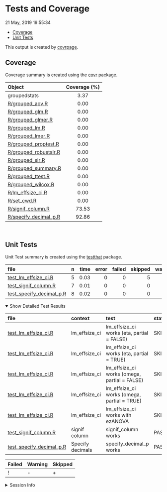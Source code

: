 Tests and Coverage
================
21 May, 2019 19:55:34

  - [Coverage](#coverage)
  - [Unit Tests](#unit-tests)

This output is created by
[covrpage](https://github.com/metrumresearchgroup/covrpage).

## Coverage

Coverage summary is created using the
[covr](https://github.com/r-lib/covr) package.

| Object                                              | Coverage (%) |
| :-------------------------------------------------- | :----------: |
| groupedstats                                        |     3.37     |
| [R/grouped\_aov.R](../R/grouped_aov.R)              |     0.00     |
| [R/grouped\_glm.R](../R/grouped_glm.R)              |     0.00     |
| [R/grouped\_glmer.R](../R/grouped_glmer.R)          |     0.00     |
| [R/grouped\_lm.R](../R/grouped_lm.R)                |     0.00     |
| [R/grouped\_lmer.R](../R/grouped_lmer.R)            |     0.00     |
| [R/grouped\_proptest.R](../R/grouped_proptest.R)    |     0.00     |
| [R/grouped\_robustslr.R](../R/grouped_robustslr.R)  |     0.00     |
| [R/grouped\_slr.R](../R/grouped_slr.R)              |     0.00     |
| [R/grouped\_summary.R](../R/grouped_summary.R)      |     0.00     |
| [R/grouped\_ttest.R](../R/grouped_ttest.R)          |     0.00     |
| [R/grouped\_wilcox.R](../R/grouped_wilcox.R)        |     0.00     |
| [R/lm\_effsize\_ci.R](../R/lm_effsize_ci.R)         |     0.00     |
| [R/set\_cwd.R](../R/set_cwd.R)                      |     0.00     |
| [R/signif\_column.R](../R/signif_column.R)          |    73.53     |
| [R/specify\_decimal\_p.R](../R/specify_decimal_p.R) |    92.86     |

<br>

## Unit Tests

Unit Test summary is created using the
[testthat](https://github.com/r-lib/testthat) package.

| file                                                             | n | time | error | failed | skipped | warning | icon |
| :--------------------------------------------------------------- | -: | ---: | ----: | -----: | ------: | ------: | :--- |
| [test\_lm\_effsize\_ci.R](testthat/test_lm_effsize_ci.R)         | 5 | 0.03 |     0 |      0 |       5 |       0 | \+   |
| [test\_signif\_column.R](testthat/test_signif_column.R)          | 7 | 0.01 |     0 |      0 |       0 |       0 |      |
| [test\_specify\_decimal\_p.R](testthat/test_specify_decimal_p.R) | 8 | 0.02 |     0 |      0 |       0 |       0 |      |

<details open>

<summary> Show Detailed Test Results </summary>

| file                                                                 | context          | test                                           | status  | n | time | icon |
| :------------------------------------------------------------------- | :--------------- | :--------------------------------------------- | :------ | -: | ---: | :--- |
| [test\_lm\_effsize\_ci.R](testthat/test_lm_effsize_ci.R#L8)          | lm\_effsize\_ci  | lm\_effsize\_ci works (eta, partial = FALSE)   | SKIPPED | 1 | 0.02 | \+   |
| [test\_lm\_effsize\_ci.R](testthat/test_lm_effsize_ci.R#L131)        | lm\_effsize\_ci  | lm\_effsize\_ci works (eta, partial = TRUE)    | SKIPPED | 1 | 0.01 | \+   |
| [test\_lm\_effsize\_ci.R](testthat/test_lm_effsize_ci.R#L232)        | lm\_effsize\_ci  | lm\_effsize\_ci works (omega, partial = FALSE) | SKIPPED | 1 | 0.00 | \+   |
| [test\_lm\_effsize\_ci.R](testthat/test_lm_effsize_ci.R#L346)        | lm\_effsize\_ci  | lm\_effsize\_ci works (omega, partial = TRUE)  | SKIPPED | 1 | 0.00 | \+   |
| [test\_lm\_effsize\_ci.R](testthat/test_lm_effsize_ci.R#L459)        | lm\_effsize\_ci  | lm\_effsize\_ci works with ezANOVA             | SKIPPED | 1 | 0.00 | \+   |
| [test\_signif\_column.R](testthat/test_signif_column.R#L36)          | signif column    | signif\_column works                           | PASS    | 7 | 0.01 |      |
| [test\_specify\_decimal\_p.R](testthat/test_specify_decimal_p.R#L23) | Specify decimals | specify\_decimal\_p works                      | PASS    | 8 | 0.02 |      |

| Failed | Warning | Skipped |
| :----- | :------ | :------ |
| \!     | \-      | \+      |

</details>

<details>

<summary> Session Info </summary>

| Field    | Value                                     |
| :------- | :---------------------------------------- |
| Version  | R version 3.6.0 alpha (2019-03-29 r76300) |
| Platform | x86\_64-w64-mingw32/x64 (64-bit)          |
| Running  | Windows 10 x64 (build 16299)              |
| Language | English\_United States                    |
| Timezone | America/New\_York                         |

| Package  | Version |
| :------- | :------ |
| testthat | 2.1.1   |
| covr     | 3.2.1   |
| covrpage | 0.0.70  |

</details>

<!--- Final Status : skipped/warning --->
